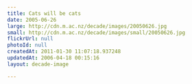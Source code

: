 ```yaml
---
title: Cats will be cats
date: 2005-06-26
large: http://cdn.m.ac.nz/decade/images/20050626.jpg
small: http://cdn.m.ac.nz/decade/images/small/20050626.jpg
flickrUrl: null
photoId: null
createdAt: 2011-01-30 11:07:18.937248
updatedAt: 2006-04-18 00:15:16
layout: decade-image

---
```


